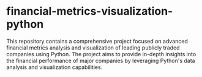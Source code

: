 # financial-metrics-visualization-python
This repository contains a comprehensive project focused on advanced financial metrics analysis and visualization of leading publicly traded companies using Python. The project aims to provide in-depth insights into the financial performance of major companies by leveraging Python's data analysis and visualization capabilities.
